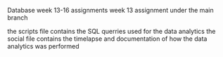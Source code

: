 Database week 13-16 assignments
week 13 assignment under the main branch

the scripts file contains the SQL querries used for the data analytics
the social file contains the timelapse and documentation of how the data analytics was performed
